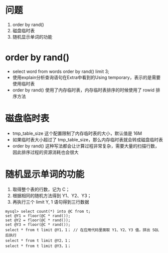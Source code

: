 # 问题
1. order by rand()
2. 磁盘临时表
3. 随机显示单词的功能

# order by rand()
- select word from words order by rand() limit 3; 
- 使用explain分析查询语句在Extra中看到的Using temporary，表示的是需要使用临时表
- order by rand() 使用了内存临时表，内存临时表排序的时候使用了 rowid 排序方法

# 磁盘临时表
- tmp_table_size 这个配置限制了内存临时表的大小，默认值是 16M
- 如果临时表大小超过了 tmp_table_size，那么内存临时表就会转成磁盘临时表
- order by rand() 这种写法都会让计算过程非常复杂，需要大量的扫描行数，因此排序过程的资源消耗也会很大

# 随机显示单词的功能
1. 取得整个表的行数，记为 C；
2. 根据相同的随机方法得到 Y1、Y2、Y3；
3. 再执行三个 limit Y, 1 语句得到三行数据
```
mysql> select count(*) into @C from t;
set @Y1 = floor(@C * rand());
set @Y2 = floor(@C * rand());
set @Y3 = floor(@C * rand());
select * from t limit @Y1，1； // 在应用代码里面取 Y1、Y2、Y3 值，拼出 SQL 后执行
select * from t limit @Y2，1；
select * from t limit @Y3，1；
```